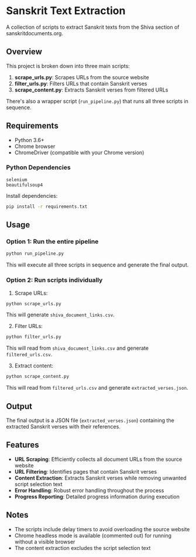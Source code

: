 # Sanskrit Text Extraction

A collection of scripts to extract Sanskrit texts from the Shiva section of sanskritdocuments.org.

## Overview

This project is broken down into three main scripts:

1. **scrape_urls.py**: Scrapes URLs from the source website
2. **filter_urls.py**: Filters URLs that contain Sanskrit verses
3. **scrape_content.py**: Extracts Sanskrit verses from filtered URLs

There's also a wrapper script (`run_pipeline.py`) that runs all three scripts in sequence.

## Requirements

- Python 3.6+
- Chrome browser
- ChromeDriver (compatible with your Chrome version)

### Python Dependencies

```
selenium
beautifulsoup4
```

Install dependencies:

```bash
pip install -r requirements.txt
```

## Usage

### Option 1: Run the entire pipeline

```bash
python run_pipeline.py
```

This will execute all three scripts in sequence and generate the final output.

### Option 2: Run scripts individually

1. Scrape URLs:
```bash
python scrape_urls.py
```
This will generate `shiva_document_links.csv`.

2. Filter URLs:
```bash
python filter_urls.py
```
This will read from `shiva_document_links.csv` and generate `filtered_urls.csv`.

3. Extract content:
```bash
python scrape_content.py
```
This will read from `filtered_urls.csv` and generate `extracted_verses.json`.

## Output

The final output is a JSON file (`extracted_verses.json`) containing the extracted Sanskrit verses with their references.

## Features

- **URL Scraping**: Efficiently collects all document URLs from the source website
- **URL Filtering**: Identifies pages that contain Sanskrit verses
- **Content Extraction**: Extracts Sanskrit verses while removing unwanted script selection text
- **Error Handling**: Robust error handling throughout the process
- **Progress Reporting**: Detailed progress information during execution

## Notes

- The scripts include delay timers to avoid overloading the source website
- Chrome headless mode is available (commented out) for running without a visible browser
- The content extraction excludes the script selection text 